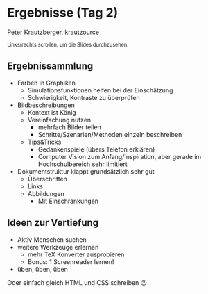 # Ergebnisse (Tag 2)

Peter Krautzberger, [krautzource](https://krautzource.com)

<small>Links/rechts scrollen, um die Slides durchzusehen.</small>

## Ergebnissammlung

- Farben in Graphiken
  - Simulationsfunktionen helfen bei der Einschätzung
  - Schwierigkeit, Kontraste zu überprüfen
- Bildbeschreibungen
  - Kontext ist König
  - Vereinfachung nutzen
    - mehrfach Bilder teilen
    - Schritte/Szenarien/Methoden einzeln beschreiben
  - Tips&Tricks
    - Gedankenspiele (übers Telefon erklären)
    - Computer Vision zum Anfang/Inspiration, aber gerade im Hochschulbereich sehr limitiert
- Dokumentstruktur klappt grundsätzlich sehr gut
  - Überschriften
  - Links
  - Abbildungen
    - Mit Einschränkungen
  

## Ideen zur Vertiefung

- Aktiv Menschen suchen
- weitere Werkzeuge erlernen
  - mehr TeX Konverter ausprobieren
  - Bonus: 1 Screenreader lernen!
- üben, üben, üben


Oder einfach gleich HTML und CSS schreiben 😉
